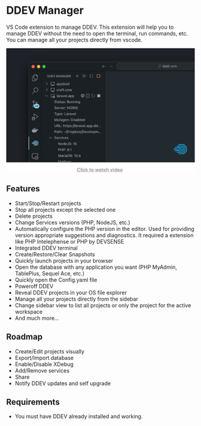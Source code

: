 # DDEV Manager

VS Code extension to manage DDEV. This extension will help you to manage DDEV without the need to open the terminal, run commands, etc. You can manage all your projects directly from vscode.

![Alt text](assets/ddev-preview.jpg)

## Features

- Start/Stop/Restart projects
- Stop all projects except the selected one
- Delete projects
- Change Services versions (PHP, NodeJS, etc.)
- Automatically configure the PHP version in the editor. Used for providing version appropriate suggestions and diagnostics. It required a extension like PHP Intelephense or PHP by DEVSENSE
- Integrated DDEV terminal
- Create/Restore/Clear Snapshots
- Quickly launch projects in your browser
- Open the database with any application you want (PHP MyAdmin, TablePlus, Sequel Ace, etc.)
- Quickly open the Config.yaml file
- Poweroff DDEV
- Reveal DDEV projects in your OS file explorer
- Manage all your projects directly from the sidebar
- Change sidebar view to list all projects or only the project for the active workspace
- And much more...

## Roadmap

- Create/Edit projects visually
- Export/Import database
- Enable/Disable XDebug
- Add/Remove services
- Share
- Notify DDEV updates and self upgrade

## Requirements

- You must have DDEV already installed and working.
